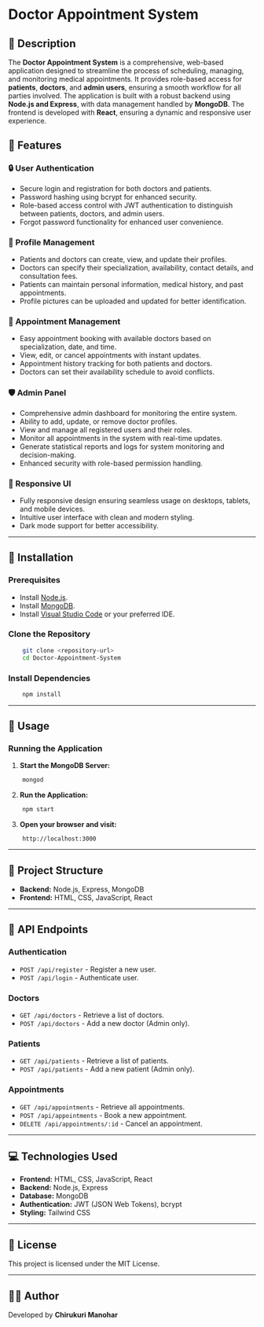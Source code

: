 # Doctor Appointment System

## 📌 Description

The **Doctor Appointment System** is a comprehensive, web-based application designed to streamline the process of scheduling, managing, and monitoring medical appointments. It provides role-based access for **patients**, **doctors**, and **admin users**, ensuring a smooth workflow for all parties involved. The application is built with a robust backend using **Node.js and Express**, with data management handled by **MongoDB**. The frontend is developed with **React**, ensuring a dynamic and responsive user experience.

## 🌟 Features

### 🔒 User Authentication
- Secure login and registration for both doctors and patients.
- Password hashing using bcrypt for enhanced security.
- Role-based access control with JWT authentication to distinguish between patients, doctors, and admin users.
- Forgot password functionality for enhanced user convenience.

### 📝 Profile Management
- Patients and doctors can create, view, and update their profiles.
- Doctors can specify their specialization, availability, contact details, and consultation fees.
- Patients can maintain personal information, medical history, and past appointments.
- Profile pictures can be uploaded and updated for better identification.

### 📅 Appointment Management
- Easy appointment booking with available doctors based on specialization, date, and time.
- View, edit, or cancel appointments with instant updates.
- Appointment history tracking for both patients and doctors.
- Doctors can set their availability schedule to avoid conflicts.

### 🛡️ Admin Panel
- Comprehensive admin dashboard for monitoring the entire system.
- Ability to add, update, or remove doctor profiles.
- View and manage all registered users and their roles.
- Monitor all appointments in the system with real-time updates.
- Generate statistical reports and logs for system monitoring and decision-making.
- Enhanced security with role-based permission handling.

### 📱 Responsive UI
- Fully responsive design ensuring seamless usage on desktops, tablets, and mobile devices.
- Intuitive user interface with clean and modern styling.
- Dark mode support for better accessibility.



---

## 🚀 Installation

### Prerequisites

- Install [Node.js](https://nodejs.org/).
- Install [MongoDB](https://www.mongodb.com/).
- Install [Visual Studio Code](https://code.visualstudio.com/) or your preferred IDE.

### Clone the Repository

```bash
    git clone <repository-url>
    cd Doctor-Appointment-System
```

### Install Dependencies

```bash
    npm install
```

---

## 📖 Usage

### Running the Application

1. **Start the MongoDB Server:**

```bash
    mongod
```

2. **Run the Application:**

```bash
    npm start
```

3. **Open your browser and visit:**

```
    http://localhost:3000
```

---

## 📁 Project Structure

- **Backend:** Node.js, Express, MongoDB
- **Frontend:** HTML, CSS, JavaScript, React

---

## 🔗 API Endpoints

### Authentication
- `POST /api/register` - Register a new user.
- `POST /api/login` - Authenticate user.

### Doctors
- `GET /api/doctors` - Retrieve a list of doctors.
- `POST /api/doctors` - Add a new doctor (Admin only).

### Patients
- `GET /api/patients` - Retrieve a list of patients.
- `POST /api/patients` - Add a new patient (Admin only).

### Appointments
- `GET /api/appointments` - Retrieve all appointments.
- `POST /api/appointments` - Book a new appointment.
- `DELETE /api/appointments/:id` - Cancel an appointment.

---

## 💻 Technologies Used

- **Frontend:** HTML, CSS, JavaScript, React
- **Backend:** Node.js, Express
- **Database:** MongoDB
- **Authentication:** JWT (JSON Web Tokens), bcrypt
- **Styling:** Tailwind CSS

---

## 📜 License

This project is licensed under the MIT License.

---

## 👨‍💻 Author

Developed by **Chirukuri Manohar**

